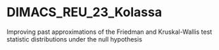 # DIMACS_REU_23_Kolassa
Improving past approximations of the Friedman and Kruskal-Wallis test statistic distributions under the null hypothesis
